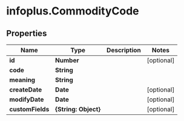# infoplus.CommodityCode

## Properties
Name | Type | Description | Notes
------------ | ------------- | ------------- | -------------
**id** | **Number** |  | [optional] 
**code** | **String** |  | 
**meaning** | **String** |  | 
**createDate** | **Date** |  | [optional] 
**modifyDate** | **Date** |  | [optional] 
**customFields** | **{String: Object}** |  | [optional] 


